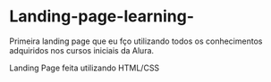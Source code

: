 # Landing-page-learning-

Primeira landing page que eu fço utilizando todos os conhecimentos adquiridos nos cursos iniciais da Alura.

Landing Page feita utilizando HTML/CSS
